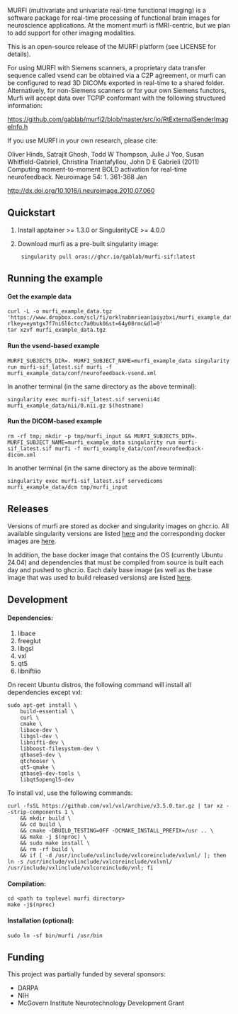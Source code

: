 MURFI (multivariate and univariate real-time functional imaging) is a software package for real-time processing of functional brain images for neuroscience applications. At the moment murfi is fMRI-centric, but we plan to add support for other imaging modalities.

This is an open-source release of the MURFI platform (see LICENSE for details).

For using MURFI with Siemens scanners, a proprietary data transfer sequence called vsend can be obtained via a C2P agreement, or murfi can be configured to read 3D DICOMs exported in real-time to a shared folder. Alternatively, for non-Siemens scanners or for your own Siemens functors, Murfi will accept data over TCPIP conformant with the following structured information:

https://github.com/gablab/murfi2/blob/master/src/io/RtExternalSenderImageInfo.h

If you use MURFI in your own research, please cite:

Oliver Hinds, Satrajit Ghosh, Todd W Thompson, Julie J Yoo, Susan Whitfield-Gabrieli, Christina Triantafyllou, John D E Gabrieli (2011)  Computing moment-to-moment BOLD activation for real-time neurofeedback.   Neuroimage 54: 1. 361-368 Jan

http://dx.doi.org/10.1016/j.neuroimage.2010.07.060

Quickstart
----------

1. Install apptainer >= 1.3.0 or SingularityCE >= 4.0.0

1. Download murfi as a pre-built singularity image:

        singularity pull oras://ghcr.io/gablab/murfi-sif:latest

Running the example
-------------------

#### Get the example data
    curl -L -o murfi_example_data.tgz 'https://www.dropbox.com/scl/fi/orklnabmriean1piyzbxi/murfi_example_data_v2.tgz?rlkey=eymtgx7f7ni6l6ctcc7a0buk0&st=64y08rmc&dl=0'
    tar xzvf murfi_example_data.tgz

#### Run the vsend-based example
    MURFI_SUBJECTS_DIR=. MURFI_SUBJECT_NAME=murfi_example_data singularity run murfi-sif_latest.sif murfi -f murfi_example_data/conf/neurofeedback-vsend.xml

In another terminal (in the same directory as the above terminal):

    singularity exec murfi-sif_latest.sif servenii4d murfi_example_data/nii/0.nii.gz $(hostname)

#### Run the DICOM-based example
    rm -rf tmp; mkdir -p tmp/murfi_input && MURFI_SUBJECTS_DIR=. MURFI_SUBJECT_NAME=murfi_example_data singularity run murfi-sif_latest.sif murfi -f murfi_example_data/conf/neurofeedback-dicom.xml

In another terminal (in the same directory as the above terminal):

    singularity exec murfi-sif_latest.sif servedicoms murfi_example_data/dcm tmp/murfi_input

Releases
--------
Versions of murfi are stored as docker and singularity images on ghcr.io. All available singularity versions are listed [here](https://github.com/orgs/gablab/packages/container/murfi-sif/versions) and the corresponding docker images are [here](https://github.com/orgs/gablab/packages/container/murfi/versions).

In addition, the base docker image that contains the OS (currently Ubuntu 24.04) and dependencies that must be compiled from source is built each day and pushed to ghcr.io. Each daily base image (as well as the base image that was used to build released versions) are listed [here](https://github.com/orgs/gablab/packages/container/murfi-base/versions).

Development
-----------

#### Dependencies:

1. libace
1. freeglut
1. libgsl
1. vxl
1. qt5
1. libniftiio

On recent Ubuntu distros, the following command will install all dependencies except vxl:

    sudo apt-get install \
        build-essential \
        curl \
        cmake \
        libace-dev \
        libgsl-dev \
        libnifti-dev \
        libboost-filesystem-dev \
        qtbase5-dev \
        qtchooser \
        qt5-qmake \
        qtbase5-dev-tools \
        libqt5opengl5-dev

To install vxl, use the following commands:

    curl -fsSL https://github.com/vxl/vxl/archive/v3.5.0.tar.gz | tar xz --strip-components 1 \
        && mkdir build \
        && cd build \
        && cmake -DBUILD_TESTING=OFF -DCMAKE_INSTALL_PREFIX=/usr .. \
        && make -j $(nproc) \
        && sudo make install \
        && rm -rf build \
        && if [ -d /usr/include/vxlinclude/vxlcoreinclude/vxlvnl/ ]; then ln -s /usr/include/vxlinclude/vxlcoreinclude/vxlvnl/ /usr/include/vxlinclude/vxlcoreinclude/vnl; fi


#### Compilation:

    cd <path to toplevel murfi directory>
    make -j$(nproc)

#### Installation (optional):

    sudo ln -sf bin/murfi /usr/bin

Funding
-------

This project was partially funded by several sponsors:

- DARPA
- NIH
- McGovern Institute Neurotechnology Development Grant
